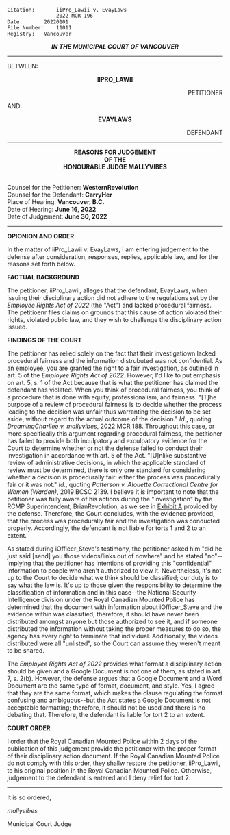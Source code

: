 	Citation:       iiPro_Lawii v. EvayLaws
                	2022 MCR 196
	Date:		20220101
	File Number:	11011
	Registry:	Vancouver

<p align="center"><b><i>
				IN THE MUNICIPAL COURT OF VANCOUVER
</b></i>

---

BETWEEN:
<p align="center"><b>		IIPRO_LAWII			</b>
<p align="right">		PETITIONER
<p>				AND:
<p align="center"><b>		EVAYLAWS			</b>
<p align="right">		DEFENDANT

---
	
<p align="center"><b>		
				REASONS FOR JUDGEMENT
<br>				OF THE
<br>				HONOURABLE JUDGE MALLYVIBES

</b>

<br>				Counsel for the Petitioner: **WesternRevolution**
<br>				Counsel for the Defendant: **CarryHer**
<br>				Place of Hearing: **Vancouver, B.C.**
<br>				Date of Hearing: **June 16, 2022**
<br>				Date of Judgement: **June 30, 2022**

---

**OPIONION AND ORDER**

In the matter of iiPro_Lawii v. EvayLaws, I am entering judgement to the defense after consideration, responses, replies, applicable law, and for the reasons set forth below.

**FACTUAL BACKGROUND**
	
The petitioner, iiPro_Lawii, alleges that the defendant, EvayLaws, when issuing their disciplinary action did not adhere to the regulations set by the _Employee Rights Act of 2022_ (the "Act") and lacked procedural fairness. The petitioenr files claims on grounds that this cause of action violated their rights, violated public law, and they wish to challenge the disciplinary action issued. 
	
**FINDINGS OF THE COURT**
	
The petitioner has relied solely on the fact that their investigatiown lacked procedural fairness and the information distrubuted was not confidential. As an employee, you are granted the right to a fair investigation, as outlined in art. 5 of the _Employee Rights Act of 2022_. However, I'd like to put emphasis on art. 5, s. 1 of the Act because that is what the petitioner has claimed the defendant has violated. When you think of procedural fairness, you think of a procedure that is done with equity, professionalism, and fairness. "[T]he purpose of a review of procedural fairness is to decide whether the process leading to the decision was unfair thus warranting the decision to be set aside, without regard to the actual outcome of the decision." _Id_., quoting _DreaminqCharliee v. mallyvibes_, 2022 MCR 188. Throughout this case, or more specifically this argument regarding procedural fairness, the petitioner has failed to provide both inculpatory and exculpatory evidence for the Court to determine whether or not the defense failed to conduct their investigation in accordance with art. 5 of the Act. "[U]nlike substantive review of administrative decisions, in which the applicable standard of review must be determined, there is only one standard for considering whether a decision is procedurally fair: either the process was procedurally fair or it was not." _Id_., quoting _Patterson v. Alouette Correctional Centre for Women (Warden)_, 2019 BCSC 2139. I believe it is important to note that the petitioner was fully aware of his actions during the "investigation" by the RCMP Superintendent, BrianRevolution, as we see in [Exhibit A](https://cdn.discordapp.com/attachments/925167365459685406/989861532517167134/ii_1.png) provided by the defense. Therefore, the Court concludes, with the evidence provided, that the process was procedurally fair and the investigation was conducted properly. Accordingly, the defendant is not liable for torts 1 and 2 to an extent.

As stated during iOfficer_Steve's testimony, the petitioner asked him "did he just said [send] you those videos/links out of nowhere" and he stated "no"--implying that the petitioner has intentions of providing this "confidential" information to people who aren't authorized to view it. Nevertheless, it's not up to the Court to decide what we think should be classified; our duty is to say what the law is. It's up to those given the responsibility to determine the classification of information and in this case--the National Security Intelligence division under the Royal Canadian Mounted Police has determined that the document with information about iOfficer_Steve and the evidence within was classified; therefore, it should have never been distributed amongst anyone but those authorized to see it, and if someone distributed the information without taking the proper measures to do so, the agency has every right to terminate that individual. Additionally, the videos distributed were all "unlisted", so the Court can assume they weren't meant to be shared. 

The _Employee Rights Act of 2022_ provides what format a disciplinary action should be given and a Google Document is not one of them, as stated in art. 7, s. 2(b). However, the defense argues that a Google Document and a Word Document are the same type of format, document, and style. Yes, I agree that they are the same format, which makes the clause regulating the format confusing and ambiguous--but the Act states a Google Document is not acceptable formatting; therefore, it should not be used and there is no debating that. Therefore, the defendant is liable for tort 2 to an extent.
	
**COURT ORDER**
	
I order that the Royal Canadian Mounted Police within 2 days of the publication of this judgement provide the petitioner with the proper format of their disciplinary action document. If the Royal Canadian Mounted Police do not comply with this order, they shallw restore the petitioner, iiPro_Lawii, to his original position in the Royal Canadian Mounted Police. Otherwise, judgement to the defendant is entered and I deny relief for tort 2.
	
---

It is so ordered,
	
*mallyvibes*
	
Municipal Court Judge

